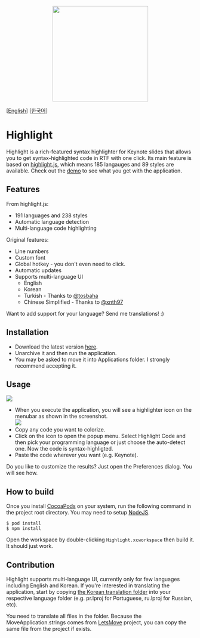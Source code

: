 <p align="center">
	<img src="https://user-images.githubusercontent.com/212034/28132290-577374c6-6777-11e7-9dd2-802606985c2b.png" width="256" height="256">
</p>

[[English](https://github.com/taggon/highlight/blob/master/README.md)]
[[한국어](https://github.com/taggon/highlight/blob/master/docs/README.ko.md)]

# Highlight

Highlight is a rich-featured syntax highlighter for Keynote slides that allows you to get syntax-highlighted code in RTF with one click.
Its main feature is based on [highlight.js](https://highlightjs.org/), which means 185 langauges and 89 styles are available.
Check out the [demo](https://highlightjs.org/static/demo/) to see what you get with the application.

## Features

From highlight.js:

* 191 languages and 238 styles
* Automatic language detection
* Multi-language code highlighting

Original features:

* Line numbers
* Custom font
* Global hotkey - you don't even need to click.
* Automatic updates
* Supports multi-language UI
  * English
  * Korean
  * Turkish - Thanks to [@tosbaha](https://github.com/tosbaha)
  * Chinese Simplified - Thanks to [@xnth97](https://github.com/xnth97)

Want to add support for your language? Send me translations! :)

## Installation

* Download the latest version [here](https://github.com/taggon/highlight/releases).
* Unarchive it and then run the application.
* You may be asked to move it into Applications folder. I strongly recommend accepting it.

## Usage

![](https://user-images.githubusercontent.com/212034/28166880-98238d06-6814-11e7-9418-83a286a8a67d.gif)

* When you execute the application, you will see a highlighter icon on the menubar as shown in the screenshot.  
![](https://user-images.githubusercontent.com/212034/28166990-f05c99fe-6814-11e7-9ec8-c7569a20763d.png)
* Copy any code you want to colorize.
* Click on the icon to open the popup menu. Select Highlight Code and then pick your programming language
or just choose the auto-detect one. Now the code is syntax-highligted.
* Paste the code wherever you want (e.g. Keynote).

Do you like to customize the results? Just open the Preferences dialog. You will see how.

## How to build

Once you install [CocoaPods](https://cocoapods.org/) on your system, run the following command in the project root directory.
You may need to setup [NodeJS](https://nodejs.org).

```
$ pod install
$ npm install
```

Open the workspace by double-clicking `Highlight.xcworkspace` then build it. It should just work.

## Contribution

Highlight supports multi-language UI, currently only for few languages including English and Korean.
If you're interested in translating the application, start by copying
[the Korean translation folder](https://github.com/taggon/highlight/tree/master/Highlight/ko.lproj) into your respective language folder
(e.g. pr.lproj for Portuguese, ru.lproj for Russian, etc).

You need to translate all files in the folder. Because the MoveApplication.strings comes from [LetsMove](https://github.com/potionfactory/LetsMove) project, you can copy the same file from the project if exists.
